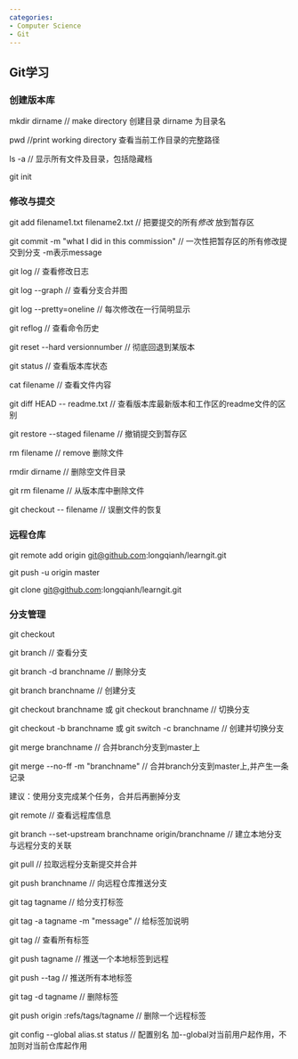 ```yaml
---
categories: 
- Computer Science
- Git
---
```

## Git学习

### 创建版本库

mkdir dirname // make directory 创建目录 dirname 为目录名

pwd //print working directory 查看当前工作目录的完整路径

ls -a // 显示所有文件及目录，包括隐藏档

git init



### 修改与提交

git add filename1.txt filename2.txt // 把要提交的所有*修改* 放到暂存区

git commit -m "what I did in this commission" // 一次性把暂存区的所有修改提交到分支 -m表示message

git log // 查看修改日志

git log --graph // 查看分支合并图

git log --pretty=oneline // 每次修改在一行简明显示



git reflog // 查看命令历史

git reset --hard versionnumber // 彻底回退到某版本

git status // 查看版本库状态



cat filename // 查看文件内容

git diff HEAD -- readme.txt // 查看版本库最新版本和工作区的readme文件的区别

git restore --staged filename // 撤销提交到暂存区



rm filename // remove 删除文件

rmdir dirname // 删除空文件目录

git rm filename // 从版本库中删除文件

git checkout -- filename // 误删文件的恢复



### 远程仓库

git remote add origin git@github.com:longqianh/learngit.git

git push -u origin master

git clone git@github.com:longqianh/learngit.git



### 分支管理

git checkout 

git branch // 查看分支

git branch -d branchname // 删除分支

git branch branchname // 创建分支

git checkout branchname 或 git checkout branchname // 切换分支

git checkout -b branchname 或 git switch -c branchname // 创建并切换分支

git merge branchname // 合并branch分支到master上

git merge --no-ff -m "branchname" // 合并branch分支到master上,并产生一条记录

建议：使用分支完成某个任务，合并后再删掉分支



git remote // 查看远程库信息

git branch --set-upstream branchname origin/branchname // 建立本地分支与远程分支的关联

git pull // 拉取远程分支新提交并合并

git push branchname // 向远程仓库推送分支



git tag tagname  // 给分支打标签

git tag -a tagname -m "message" // 给标签加说明

git tag // 查看所有标签

git push tagname // 推送一个本地标签到远程

git push --tag // 推送所有本地标签

git tag -d tagname // 删除标签

git push origin :refs/tags/tagname // 删除一个远程标签



git config --global alias.st status // 配置别名 加--global对当前用户起作用，不加则对当前仓库起作用
